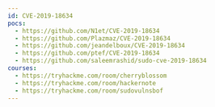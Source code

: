 ```yaml
---
id: CVE-2019-18634
pocs:
  - https://github.com/N1et/CVE-2019-18634
  - https://github.com/Plazmaz/CVE-2019-18634
  - https://github.com/jeandelboux/CVE-2019-18634
  - https://github.com/ptef/CVE-2019-18634
  - https://github.com/saleemrashid/sudo-cve-2019-18634
courses:
  - https://tryhackme.com/room/cherryblossom
  - https://tryhackme.com/room/hackernote
  - https://tryhackme.com/room/sudovulnsbof
---
```


